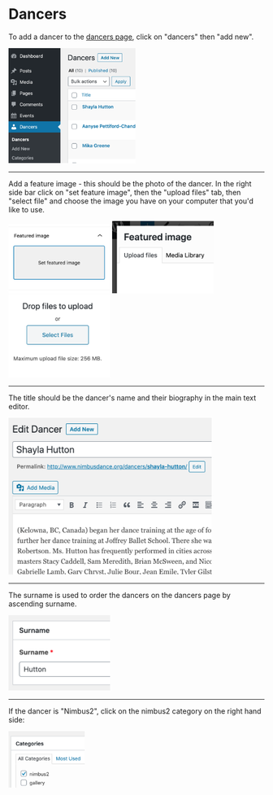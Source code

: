 # Dancers

To add a dancer to the [dancers page](https://www.nimbusdance.org/dancers/), click on "dancers" then "add new".

<img src="./add-dancer.png" alt="Add dancer" width="250" />

---

Add a feature image - this should be the photo of the dancer. In the right side bar click on "set feature image", then the "upload files" tab, then "select file" and choose the image you have on your computer that you'd like to use.

<img src="../images/feature-image-2.png" alt="Feature Image" width="200" />
<img src="../images/upload-tab.png" alt="Feature Image" width="200" />
<img src="../images/upload.png" alt="Feature Image" width="200" />

---

The title should be the dancer's name and their biography in the main text editor.

<img src="./edit-dancer.png" alt="Edit dancer" width="400" />

---

The surname is used to order the dancers on the dancers page by ascending surname.

<img src="./surname.png" alt="Surname" width="200" />

---

If the dancer is "Nimbus2",  click on the nimbus2 category on the right hand side:

<img src="./category.png" alt="Category" width="150" />

